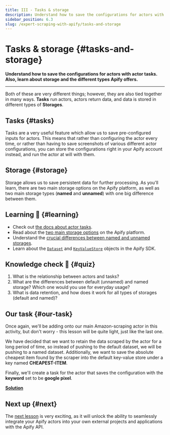 ```yaml
---
title: III - Tasks & storage
description: Understand how to save the configurations for actors with actor tasks. Also, learn about storage and the different types Apify offers.
sidebar_position: 6.3
slug: /expert-scraping-with-apify/tasks-and-storage
---
```


# Tasks & storage {#tasks-and-storage}

**Understand how to save the configurations for actors with actor tasks. Also, learn about storage and the different types Apify offers.**

---

Both of these are very different things; however, they are also tied together in many ways. **Tasks** run actors, actors return data, and data is stored in different types of **Storages**.

## Tasks {#tasks}

Tasks are a very useful feature which allow us to save pre-configured inputs for actors. This means that rather than configuring the actor every time, or rather than having to save screenshots of various different actor configurations, you can store the configurations right in your Apify account instead, and run the actor at will with them.

## Storage {#storage}

Storage allows us to save persistent data for further processing. As you'll learn, there are two main storage options on the Apify platform, as well as two main storage types (**named** and **unnamed**) with one big difference between them.

## Learning 🧠 {#learning}

- Check out [the docs about actor tasks](/platform/actors/tasks).
- Read about the [two main storage options](/platform/storage#dataset) on the Apify platform.
- Understand the [crucial differences between named and unnamed storages](/platform/storage#named-and-unnamed-storages).
- Learn about the [`Dataset`](/sdk/js/reference/class/Dataset) and [`KeyValueStore`](/sdk/js/reference/class/KeyValueStore) objects in the Apify SDK.

## Knowledge check 📝 {#quiz}

1. What is the relationship between actors and tasks?
2. What are the differences between default (unnamed) and named storage? Which one would you use for everyday usage?
3. What is data retention, and how does it work for all types of storages (default and named)?

## Our task {#our-task}

Once again, we'll be adding onto our main Amazon-scraping actor in this activity, but don't worry - this lesson will be quite light, just like the last one.

We have decided that we want to retain the data scraped by the actor for a long period of time, so instead of pushing to the default dataset, we will be pushing to a named dataset. Additionally, we want to save the absolute cheapest item found by the scraper into the default key-value store under a key named **CHEAPEST-ITEM**.

Finally, we'll create a task for the actor that saves the configuration with the **keyword** set to be **google pixel**.

[**Solution**](./solutions/using_storage_creating_tasks.md)

## Next up {#next}

The [next lesson](./apify_api_and_client.md) is very exciting, as it will unlock the ability to seamlessly integrate your Apify actors into your own external projects and applications with the Apify API.
